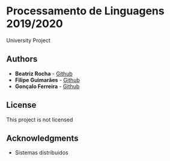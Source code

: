 # Processamento de Linguagens 2019/2020
University Project


## Authors

* **Beatriz Rocha**  - [Github](https://github.com/)
* **Filipe Guimarães** - [Github](https://github.com/filipeguimaraes)
* **Gonçalo Ferreira** - [Github](https://github.com/TheCanT)


## License

This project is not licensed

## Acknowledgments

* Sistemas distribuidos
